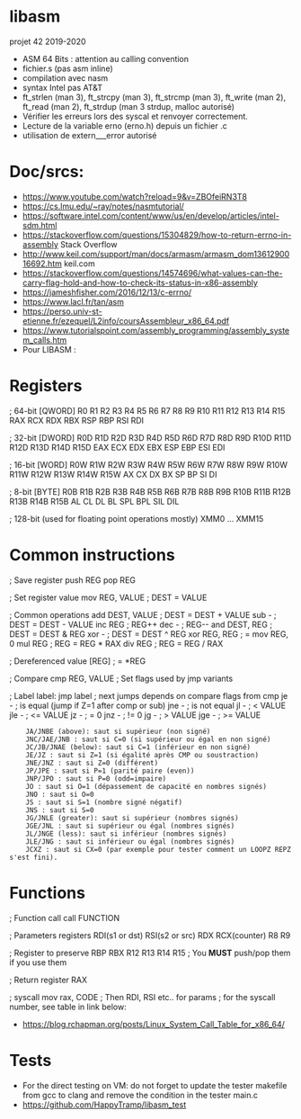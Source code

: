 # libasm
projet 42 2019-2020
* ASM 64 Bits : attention au calling convention
* fichier.s (pas asm inline)
* compilation avec nasm
* syntax Intel pas AT&T
* ft_strlen (man 3), ft_strcpy (man 3), ft_strcmp (man 3), ft_write (man 2), ft_read  (man 2), ft_strdup (man 3 strdup, malloc autorisé)
* Vérifier les erreurs lors des syscal et renvoyer correctement.
* Lecture de la variable erno (erno.h) depuis un fichier .c
* utilisation de extern___error autorisé

# Doc/srcs:
 * https://www.youtube.com/watch?reload=9&v=ZBOfeiRN3T8
 * https://cs.lmu.edu/~ray/notes/nasmtutorial/
 * https://software.intel.com/content/www/us/en/develop/articles/intel-sdm.html
 * https://stackoverflow.com/questions/15304829/how-to-return-errno-in-assembly
Stack Overflow
 * http://www.keil.com/support/man/docs/armasm/armasm_dom1361290016692.htm
keil.com
 * https://stackoverflow.com/questions/14574696/what-values-can-the-carry-flag-hold-and-how-to-check-its-status-in-x86-assembly
 * https://jameshfisher.com/2016/12/13/c-errno/
 * https://www.lacl.fr/tan/asm
 * https://perso.univ-st-etienne.fr/ezequel/L2info/coursAssembleur_x86_64.pdf
 * https://www.tutorialspoint.com/assembly_programming/assembly_system_calls.htm
* Pour LIBASM :

# Registers
; 64-bit [QWORD]
R0  R1  R2  R3  R4  R5  R6  R7  R8  R9  R10  R11  R12  R13  R14  R15
RAX RCX RDX RBX RSP RBP RSI RDI

; 32-bit [DWORD]
R0D R1D R2D R3D R4D R5D R6D R7D R8D R9D R10D R11D R12D R13D R14D R15D
EAX ECX EDX EBX ESP EBP ESI EDI

; 16-bit [WORD]
R0W R1W R2W R3W R4W R5W R6W R7W R8W R9W R10W R11W R12W R13W R14W R15W
AX  CX  DX  BX  SP  BP  SI  DI

; 8-bit [BYTE]
R0B R1B R2B R3B R4B R5B R6B R7B R8B R9B R10B R11B R12B R13B R14B R15B
AL  CL  DL  BL  SPL BPL SIL DIL

; 128-bit (used for floating point operations mostly)
XMM0 ... XMM15

# Common instructions

; Save register
push	REG
pop		REG

; Set register value
mov		REG, VALUE	; DEST = VALUE

; Common operations
add		DEST, VALUE	; DEST = DEST + VALUE
sub		-			; DEST = DEST - VALUE
inc		REG			; REG++
dec		-			; REG--
and		DEST, REG	; DEST = DEST & REG
xor		-			; DEST = DEST ^ REG
xor		REG, REG	; = mov	REG, 0
mul		REG			; REG = REG * RAX
div		REG			; REG = REG / RAX

; Dereferenced value
		[REG]		; = *REG

; Compare
cmp	REG, VALUE		; Set flags used by jmp variants

; Label
label:
		jmp	label	; next jumps depends on compare flags from cmp
		je	-		; is equal (jump if Z=1 after comp or sub)
		jne	-		; is not equal
		jl	-		; < VALUE
		jle	-		; <= VALUE
		jz	-		; = 0
		jnz	-		; != 0
		jg	-		; > VALUE
		jge	-		; >= VALUE

        JA/JNBE (above): saut si supérieur (non signé) 
        JNC/JAE/JNB : saut si C=0 (si supérieur ou égal en non signé) 
        JC/JB/JNAE (below): saut si C=1 (inférieur en non signé) 
        JE/JZ : saut si Z=1 (si égalité après CMP ou soustraction) 
        JNE/JNZ : saut si Z=0 (différent) 
        JP/JPE : saut si P=1 (parité paire (even)) 
        JNP/JPO : saut si P=0 (odd=impaire) 
        JO : saut si O=1 (dépassement de capacité en nombres signés) 
        JNO : saut si O=0 
        JS : saut si S=1 (nombre signé négatif) 
        JNS : saut si S=0 
        JG/JNLE (greater): saut si supérieur (nombres signés) 
        JGE/JNL : saut si supérieur ou égal (nombres signés) 
        JL/JNGE (less): saut si inférieur (nombres signés) 
        JLE/JNG : saut si inférieur ou égal (nombres signés) 
        JCXZ : saut si CX=0 (par exemple pour tester comment un LOOPZ REPZ s'est fini).

# Functions

; Function call
call	FUNCTION

; Parameters registers
RDI(s1 or dst) RSI(s2 or src) RDX RCX(counter) R8 R9

; Register to preserve
RBP RBX R12 R13 R14 R15	; You **MUST** push/pop them if you use them

; Return register
RAX

; syscall
mov		rax, CODE	; Then RDI, RSI etc.. for params
					; for the syscall number, see table in link below:
* https://blog.rchapman.org/posts/Linux_System_Call_Table_for_x86_64/

# Tests
 * For the direct testing on VM: do not forget to update the tester makefile from gcc to clang and remove the condition in the tester main.c
 * https://github.com/HappyTramp/libasm_test